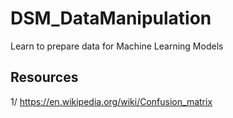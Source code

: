 # DSM_DataManipulation
 Learn to prepare data for Machine Learning Models
 
 
 ## Resources
 
 1/ https://en.wikipedia.org/wiki/Confusion_matrix
